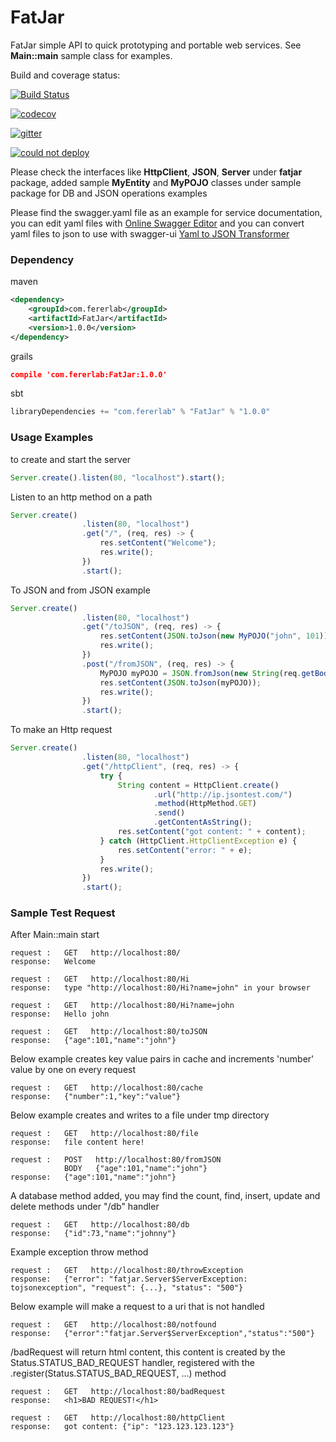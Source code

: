 # FatJar
FatJar simple API to quick prototyping and portable web services. See **Main::main** sample class for examples.


Build and coverage status:

[![Build Status](https://travis-ci.org/canmogol/FatJar.svg?branch=master)](https://travis-ci.org/canmogol/FatJar)

[![codecov](https://codecov.io/gh/canmogol/FatJar/branch/master/graph/badge.svg)](https://codecov.io/gh/canmogol/FatJar)

[![gitter](https://badges.gitter.im/canmogol/FatJar.svg)](https://gitter.im/FatJar/Lobby?utm_source=badge&utm_medium=badge&utm_campaign=pr-badge&utm_content=badge)

[![could not deploy][2]][1]

  [1]: https://fatjar-travis.herokuapp.com/
  [2]: https://fatjar-travis.herokuapp.com/badgeFlat (FatJar Heroku Deployment Status)


Please check the interfaces like **HttpClient**, **JSON**, **Server** under **fatjar** package,
added sample **MyEntity** and **MyPOJO** classes under sample package for DB and JSON operations examples


Please find the swagger.yaml file as an example for service documentation,
you can edit yaml files with [Online Swagger Editor](http://editor.swagger.io/#/)
and you can convert yaml files to json to use with swagger-ui [Yaml to JSON Transformer](https://apimatic.io/transformer)


### Dependency

maven
```xml
<dependency>
    <groupId>com.fererlab</groupId>
    <artifactId>FatJar</artifactId>
    <version>1.0.0</version>
</dependency>
```

grails
```json
compile 'com.fererlab:FatJar:1.0.0'
```

sbt
```scala
libraryDependencies += "com.fererlab" % "FatJar" % "1.0.0"
```

### Usage Examples

to create and start the server
```javascript
Server.create().listen(80, "localhost").start();
```

Listen to an http method on a path
```javascript
Server.create()
                .listen(80, "localhost")
                .get("/", (req, res) -> {
                    res.setContent("Welcome");
                    res.write();
                })
                .start();
```

To JSON and from JSON example
```javascript
Server.create()
                .listen(80, "localhost")
                .get("/toJSON", (req, res) -> {
                    res.setContent(JSON.toJson(new MyPOJO("john", 101)));
                    res.write();
                })
                .post("/fromJSON", (req, res) -> {
                    MyPOJO myPOJO = JSON.fromJson(new String(req.getBody()), MyPOJO.class);
                    res.setContent(JSON.toJson(myPOJO));
                    res.write();
                })
                .start();
```

To make an Http request
```javascript
Server.create()
                .listen(80, "localhost")
                .get("/httpClient", (req, res) -> {
                    try {
                        String content = HttpClient.create()
                                .url("http://ip.jsontest.com/")
                                .method(HttpMethod.GET)
                                .send()
                                .getContentAsString();
                        res.setContent("got content: " + content);
                    } catch (HttpClient.HttpClientException e) {
                        res.setContent("error: " + e);
                    }
                    res.write();
                })
                .start();
```



### Sample Test Request

After Main::main start

```
request :   GET   http://localhost:80/
response:   Welcome
```

```
request :   GET   http://localhost:80/Hi
response:   type "http://localhost:80/Hi?name=john" in your browser
```

```
request :   GET   http://localhost:80/Hi?name=john
response:   Hello john
```

```
request :   GET   http://localhost:80/toJSON
response:   {"age":101,"name":"john"}
```

Below example creates key value pairs in cache and increments 'number'
value by one on every request
```
request :   GET   http://localhost:80/cache
response:   {"number":1,"key":"value"}
```

Below example creates and writes to a file under tmp directory
```
request :   GET   http://localhost:80/file
response:   file content here!
```

```
request :   POST   http://localhost:80/fromJSON
            BODY   {"age":101,"name":"john"}
response:   {"age":101,"name":"john"}
```

A database method added, you may find the count, find, insert, update and delete methods under "/db" handler
```
request :   GET   http://localhost:80/db
response:   {"id":73,"name":"johnny"}
```

Example exception throw method
```
request :   GET   http://localhost:80/throwException
response:   {"error": "fatjar.Server$ServerException: tojsonexception", "request": {...}, "status": "500"}
```

Below example will make a request to a uri that is not handled 
```
request :   GET   http://localhost:80/notfound
response:   {"error":"fatjar.Server$ServerException","status":"500"}
```

/badRequest will return html content, 
this content is created by the Status.STATUS_BAD_REQUEST handler,
registered with the .register(Status.STATUS_BAD_REQUEST, ...) method
```
request :   GET   http://localhost:80/badRequest
response:   <h1>BAD REQUEST!</h1> 
```

```
request :   GET   http://localhost:80/httpClient
response:   got content: {"ip": "123.123.123.123"}
```